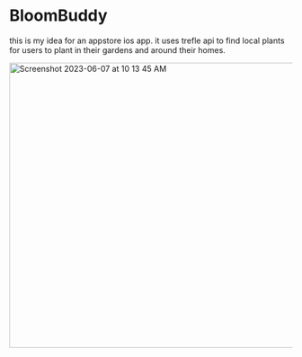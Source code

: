 # BloomBuddy
this is my idea for an appstore ios app. it uses trefle api to find local plants for users to plant in their gardens and around their homes.

<img width="507" alt="Screenshot 2023-06-07 at 10 13 45 AM" src="https://github.com/BullMooseDev/BloomBuddy/assets/95316362/7b7c7fe9-fc66-4aeb-b355-4bd692839933">
